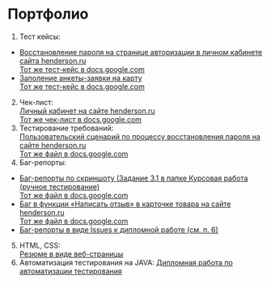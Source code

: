 # Портфолио #
  
1. Тест кейсы:
- [Восстановление пароля на странице авторизации в личном кабинете сайта henderson.ru](https://github.com/MariaSoboleva05/Portfolio/blob/d5eec6b81e89d9f2bc939791252a2d265058af81/%D0%9A%D1%83%D1%80%D1%81%D0%BE%D0%B2%D0%B0%D1%8F%20%D1%80%D0%B0%D0%B1%D0%BE%D1%82%D0%B0%20(%D1%80%D1%83%D1%87%D0%BD%D0%BE%D0%B5%20%D1%82%D0%B5%D1%81%D1%82%D0%B8%D1%80%D0%BE%D0%B2%D0%B0%D0%BD%D0%B8%D0%B5)/%D0%97%D0%B0%D0%B4%D0%B0%D0%BD%D0%B8%D0%B5%202.1%20(%D1%82%D0%B5%D1%81%D1%82-%D0%BA%D0%B5%D0%B9%D1%81%D1%8B).xlsx)  
[Тот же тест-кейс в docs.google.com](https://drive.google.com/drive/folders/1XCYFni5mRNdvOTo-FbnYhDDmPv3UNhhT?usp=sharing)  
- [Заполение анкеты-заявки на карту](https://github.com/MariaSoboleva05/Portfolio/blob/d5eec6b81e89d9f2bc939791252a2d265058af81/%D0%A2%D0%B5%D1%81%D1%82-%D0%BA%D0%B5%D0%B9%D1%81%20%D0%B0%D0%BD%D0%BA%D0%B5%D1%82%D1%8B.xlsx)  
[Тот же тест-кейс в docs.google.com](https://docs.google.com/spreadsheets/d/11rUWw7yG3vSXc-l4aulpngSKDdEV4UduGAxowjOYrQU/edit?usp=sharing)  
2. Чек-лист:  
[Личный кабинет на сайте henderson.ru](https://github.com/MariaSoboleva05/Portfolio/blob/d5eec6b81e89d9f2bc939791252a2d265058af81/%D0%9A%D1%83%D1%80%D1%81%D0%BE%D0%B2%D0%B0%D1%8F%20%D1%80%D0%B0%D0%B1%D0%BE%D1%82%D0%B0%20(%D1%80%D1%83%D1%87%D0%BD%D0%BE%D0%B5%20%D1%82%D0%B5%D1%81%D1%82%D0%B8%D1%80%D0%BE%D0%B2%D0%B0%D0%BD%D0%B8%D0%B5)/%D0%97%D0%B0%D0%B4%D0%B0%D0%BD%D0%B8%D0%B5%201%20(%D1%87%D0%B5%D0%BA-%D0%BB%D0%B8%D1%81%D1%82).xlsx)    
[Тот же чек-лист в docs.google.com](https://docs.google.com/spreadsheets/d/1rKGYfZpMb6nnu2p5Fffo5wyWTEgvZY-mbLcr940OJt4/edit?usp=sharing)
3. Тестирование требований:  
[Пользовательский сценарий по процессу восстановления пароля на сайте henderson.ru](https://github.com/MariaSoboleva05/Portfolio/blob/d5eec6b81e89d9f2bc939791252a2d265058af81/%D0%9A%D1%83%D1%80%D1%81%D0%BE%D0%B2%D0%B0%D1%8F%20%D1%80%D0%B0%D0%B1%D0%BE%D1%82%D0%B0%20(%D1%80%D1%83%D1%87%D0%BD%D0%BE%D0%B5%20%D1%82%D0%B5%D1%81%D1%82%D0%B8%D1%80%D0%BE%D0%B2%D0%B0%D0%BD%D0%B8%D0%B5)/%D0%97%D0%B0%D0%B4%D0%B0%D0%BD%D0%B8%D0%B5%202.2%20(%D1%82%D0%B5%D1%81%D1%82%D0%B8%D1%80%D0%BE%D0%B2%D0%B0%D0%BD%D0%B8%D0%B5%20%D1%82%D1%80%D0%B5%D0%B1%D0%BE%D0%B2%D0%B0%D0%BD%D0%B8%D0%B9).docx)  
[Тот же файл в docs.google.com](https://docs.google.com/document/d/1d0dVJeqDqXNeyOeRsf-CK4opMiXm-uIvMQOlAxur-Rg/edit?usp=sharing)
4. Баг-репорты:
- [Баг-репорты по скриншоту (Задание 3.1 в папке Курсовая работа (ручное тестирование)](https://github.com/MariaSoboleva05/Portfolio/blob/d5eec6b81e89d9f2bc939791252a2d265058af81/%D0%9A%D1%83%D1%80%D1%81%D0%BE%D0%B2%D0%B0%D1%8F%20%D1%80%D0%B0%D0%B1%D0%BE%D1%82%D0%B0%20(%D1%80%D1%83%D1%87%D0%BD%D0%BE%D0%B5%20%D1%82%D0%B5%D1%81%D1%82%D0%B8%D1%80%D0%BE%D0%B2%D0%B0%D0%BD%D0%B8%D0%B5)/%D0%97%D0%B0%D0%B4%D0%B0%D0%BD%D0%B8%D0%B5%203.1(%D0%B1%D0%B0%D0%B3-%D1%80%D0%B5%D0%BF%D0%BE%D1%80%D1%82%D1%8B).xlsx)  
[Тот же файл в docs.google.com](https://docs.google.com/spreadsheets/d/1uoTrba_X4WW6aqLxqmMzni8IrGeElci87n1eq0wPL9U/edit?usp=sharing)
- [Баг в функции «Написать отзыв» в карточке товара на сайте henderson.ru](https://github.com/MariaSoboleva05/Portfolio/blob/d5eec6b81e89d9f2bc939791252a2d265058af81/%D0%9A%D1%83%D1%80%D1%81%D0%BE%D0%B2%D0%B0%D1%8F%20%D1%80%D0%B0%D0%B1%D0%BE%D1%82%D0%B0%20(%D1%80%D1%83%D1%87%D0%BD%D0%BE%D0%B5%20%D1%82%D0%B5%D1%81%D1%82%D0%B8%D1%80%D0%BE%D0%B2%D0%B0%D0%BD%D0%B8%D0%B5)/%D0%97%D0%B0%D0%B4%D0%B0%D0%BD%D0%B8%D0%B5%203.2%20(%D0%B1%D0%B0%D0%B3-%D1%80%D0%B5%D0%BF%D0%BE%D1%80%D1%82).xlsx)  
[Тот же файл в docs.google.com](https://docs.google.com/spreadsheets/d/1X1Qfv9FhKatePYIy7SJNk4EXIcb7zMKUU0-cFaKmecA/edit?usp=sharing)
- [Баг-репорты в виде Issues к дипломной работе (см. п. 6)](https://github.com/MariaSoboleva05/Diploma/issues)
5. HTML, CSS:  
[Резюме в виде веб-страницы](https://github.com/MariaSoboleva05/Portfolio/tree/main/CV)
6. Автоматизация тестирования на JAVA:
[Дипломная работа по автоматизации тестирования](https://github.com/MariaSoboleva05/Diploma.git) 
